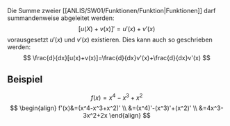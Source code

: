 Die Summe zweier [[ANLIS/SW01/Funktionen/Funktion|Funktionen]] darf summandenweise abgeleitet werden:
$$
[u(X)+v(x)]'=u'(x) + v'(x)
$$
vorausgesetzt $u'(x)$ und $v'(x)$ existieren. Dies kann auch so geschrieben werden:
$$
\frac{d}{dx}[u(x)+v(x)]=\frac{d}{dx}v'(x)+\frac{d}{dx}v'(x)
$$
## Beispiel
$$
f(x)=x^4-x^3+x^2
$$
$$
\begin{align}
f'(x)&=(x^4-x^3+x^2)' \\
&=(x^4)'-(x^3)'+(x^2)' \\ 
&=4x^3-3x^2+2x
\end{align}
$$
